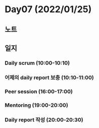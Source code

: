 # Day07 (2022/01/25)

## 노트

## 일지

### Daily scrum (10:00-10:10)

### 어제의 daily report 보충 (10:10-11:00)

### Peer session (16:00-17:00)

### Mentoring (19:00-20:00)

### Daily report 작성 (20:00-20:30)
